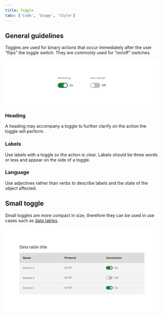 ```yaml
---
title: Toggle
tabs: ['Code', 'Usage', 'Style']
---
```


## General guidelines

Toggles are used for binary actions that occur immediately after the user “flips” the toggle switch. They are commonly used for “on/off” switches.

<image-component cols=“8”>

![Example image of on and off toggles.](images/toggle-usage-1.png)

</image-component>

### Heading

A heading may accompany a toggle to further clarify on the action the toggle will perform.

### Labels

Use labels with a toggle so the action is clear. Labels should be three words or less and appear on the side of a toggle.

### Language

Use adjectives rather than verbs to describe labels and the state of the object affected.

## Small toggle

Small toggles are more compact in size, therefore they can be used in use cases such as [data tables](/components/data-table/code).

<image-component cols=“8”>

![Example image of small toggles within a data table.](images/toggle-usage-2.png)

</image-component>
